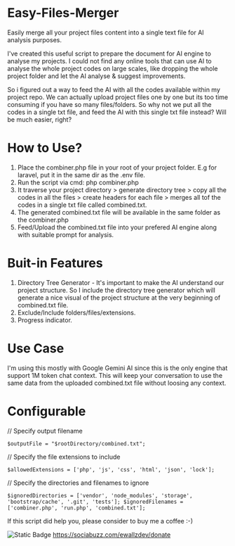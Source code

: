 # Easy-Files-Merger
Easily merge all your project files content into a single text file for AI analysis purposes.

I've created this useful script to prepare the document for AI engine to analyse my projects. I could not find any online tools that can use AI to analyse the whole project codes on large scales, like dropping the whole project folder and let the AI analyse & suggest improvements. 

So i figured out a way to feed the AI with all the codes available within my project repo. We can actually upload project files one by one but its too time consuming if you have so many files/folders. So why not we put all the codes in a single txt file, and feed the AI with this single txt file instead? Will be much easier, right?

# How to Use?
1. Place the combiner.php file in your root of your project folder. E.g for laravel, put it in the same dir as the .env file.
2. Run the script via cmd: php combiner.php
3. It traverse your project directory > generate directory tree > copy all the codes in all the files > create headers for each file > merges all tof the codes in a single txt file called combined.txt.
4. The generated combined.txt file will be available in the same folder as the combiner.php
5. Feed/Upload the combined.txt file into your prefered AI engine along with suitable prompt for analysis.

# Buit-in Features
1. Directory Tree Generator - It's important to make the AI understand our project structure. So I include the directory tree generator which will generate a nice visual of the project structure at the very beginning of combined.txt file.
2. Exclude/Include folders/files/extensions.
3. Progress indicator.

# Use Case
I'm using this mostly with Google Gemini AI since this is the only engine that support 1M token chat context. This will keep your conversation to use the same data from the uploaded combined.txt file without loosing any context.

# Configurable
// Specify output filename

`$outputFile = "$rootDirectory/combined.txt";`

// Specify the file extensions to include

`$allowedExtensions = ['php', 'js', 'css', 'html', 'json', 'lock'];`

// Specify the directories and filenames to ignore

`$ignoredDirectories = ['vendor', 'node_modules', 'storage', 'bootstrap/cache', '.git', 'tests'];
$ignoredFilenames = ['combiner.php', 'run.php', 'combined.txt'];`




If this script did help you, please consider to buy me a coffee :-)


![Static Badge](https://img.shields.io/badge/buyme-coffee-brightgreen) https://sociabuzz.com/ewallzdev/donate

